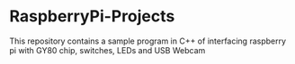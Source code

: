 # RaspberryPi-Projects
This repository contains a sample program in C++ of interfacing raspberry pi with GY80 chip, switches, LEDs and USB Webcam
